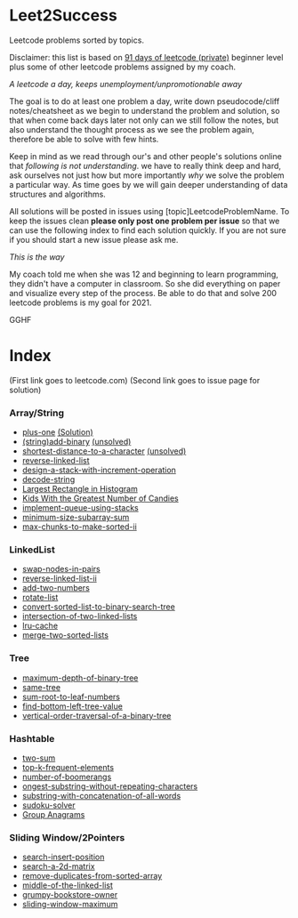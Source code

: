 # Leet2Success
Leetcode problems sorted by topics.

Disclaimer: this list is based on [91 days of leetcode (private)](https://github.com/leetcode-pp/91alg-2) beginner level plus some of other leetcode problems assigned by my coach.

*A leetcode a day, keeps unemployment/unpromotionable away*

The goal is to do at least one problem a day, write down pseudocode/cliff notes/cheatsheet as we begin to understand the problem and solution, so that when come back days later not only can we still follow the notes, but also understand the thought process as we see the problem again, therefore be able to solve with few hints. 

Keep in mind as we read through our's and other people's solutions online that *following is not understanding*. we have to really think deep and hard, ask ourselves not just how but more importantly *why* we solve the problem a particular way. As time goes by we will gain deeper understanding of data structures and algorithms.

All solutions will be posted in issues using [topic]LeetcodeProblemName. To keep the issues clean **please only post one problem per issue** so that we can use the following index to find each solution quickly. If you are not sure if you should start a new issue please ask me.


*This is the way*

My coach told me when she was 12 and beginning to learn programming, they didn't have a computer in classroom. So she did everything on paper and visualize every step of the process. Be able to do that and solve 200 leetcode problems is my goal for 2021. 

GGHF

# Index
(First link goes to leetcode.com) (Second link goes to issue page for solution)

### Array/String
* [plus-one](https://leetcode.com/problems/plus-one/) [(Solution)](https://github.com/brdgcn/Leet2Success/issues/1)
* [(string)add-binary](https://leetcode.com/problems/add-binary/) [(unsolved)](https://github.com/brdgcn/Leet2Success/issues/2)
* [shortest-distance-to-a-character](https://leetcode.com/problems/shortest-distance-to-a-character/) [(unsolved)](https://github.com/brdgcn/Leet2Success/issues/3)
* [reverse-linked-list](https://leetcode.com/problems/reverse-linked-list/) 
* [design-a-stack-with-increment-operation](https://leetcode.com/problems/design-a-stack-with-increment-operation) 
* [decode-string](https://leetcode.com/problems/decode-string/) 
* [Largest Rectangle in Histogram](https://leetcode.com/problems/largest-rectangle-in-histogram/)  
* [Kids With the Greatest Number of Candies](https://leetcode.com/problems/kids-with-the-greatest-number-of-candies/)  
* [implement-queue-using-stacks](https://leetcode.com/problems/implement-queue-using-stacks/)  
* [minimum-size-subarray-sum](https://leetcode.com/problems/minimum-size-subarray-sum/)  
* [max-chunks-to-make-sorted-ii](https://leetcode.com/problems/max-chunks-to-make-sorted-ii/)  

### LinkedList
* [swap-nodes-in-pairs](https://leetcode.com/problems/swap-nodes-in-pairs/)  
* [reverse-linked-list-ii](https://leetcode.com/problems/reverse-linked-list-ii/)
* [add-two-numbers](https://leetcode.com/problems/add-two-numbers/)
* [rotate-list](https://leetcode.com/problems/rotate-list/) 
* [convert-sorted-list-to-binary-search-tree](https://leetcode.com/problems/convert-sorted-list-to-binary-search-tree/)  
* [intersection-of-two-linked-lists](https://leetcode.com/problems/intersection-of-two-linked-lists/) 
* [lru-cache](https://leetcode.com/problems/lru-cache/) 
* [merge-two-sorted-lists](https://leetcode.com/problems/merge-two-sorted-lists/) 


### Tree
* [maximum-depth-of-binary-tree](https://leetcode.com/problems/maximum-depth-of-binary-tree/) 
* [same-tree](https://leetcode.com/problems/same-tree/) 
* [sum-root-to-leaf-numbers](https://leetcode.com/problems/sum-root-to-leaf-numbers) 
* [find-bottom-left-tree-value](https://leetcode.com/problems/find-bottom-left-tree-value/) 
* [vertical-order-traversal-of-a-binary-tree](https://leetcode.com/problems/vertical-order-traversal-of-a-binary-tree/) 

### Hashtable
* [two-sum](https://leetcode.com/problems/two-sum) 
* [top-k-frequent-elements](https://leetcode.com/problems/top-k-frequent-elements/) 
* [number-of-boomerangs](https://leetcode.com/problems/number-of-boomerangs)
* [ongest-substring-without-repeating-characters](https://leetcode.com/problems/longest-substring-without-repeating-characters/) 
* [substring-with-concatenation-of-all-words](https://leetcode.com/problems/substring-with-concatenation-of-all-words/) 
* [sudoku-solver](https://leetcode.com/problems/sudoku-solver/) 
* [Group Anagrams](https://leetcode.com/problems/group-anagrams/)

### Sliding Window/2Pointers
* [search-insert-position](https://leetcode.com/problems/search-insert-position/) 
* [search-a-2d-matrix](https://leetcode.com/problems/search-a-2d-matrix/) 
* [remove-duplicates-from-sorted-array](https://leetcode.com/problems/remove-duplicates-from-sorted-array/) 
* [middle-of-the-linked-list](https://leetcode.com/problems/middle-of-the-linked-list/) 
* [grumpy-bookstore-owner](https://leetcode.com/problems/grumpy-bookstore-owner/)
* [sliding-window-maximum](https://leetcode.com/problems/sliding-window-maximum/) 
